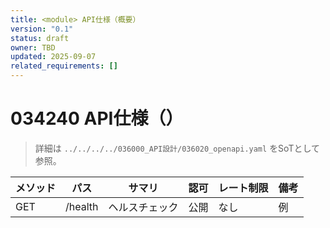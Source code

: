 ```yaml
---
title: <module> API仕様（概要）
version: "0.1"
status: draft
owner: TBD
updated: 2025-09-07
related_requirements: []
---
```


# 034240 API仕様（<module>）

> 詳細は `../../../../036000_API設計/036020_openapi.yaml` をSoTとして参照。

| メソッド | パス | サマリ | 認可 | レート制限 | 備考 |
|---|---|---|---|---|---|
| GET | /health | ヘルスチェック | 公開 | なし | 例 |

